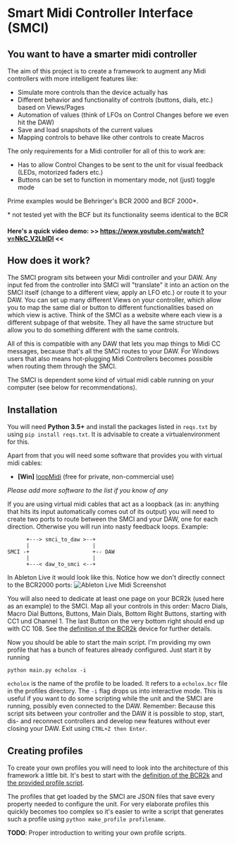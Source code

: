 # Smart Midi Controller Interface (SMCI)

## You want to have a smarter midi controller

The aim of this project is to create a framework to augment any Midi controllers with more intelligent features like:
- Simulate more controls than the device actually has
- Different behavior and functionality of controls (buttons, dials, etc.) based on Views/Pages
- Automation of values (think of LFOs on Control Changes before we even hit the DAW)
- Save and load snapshots of the current values
- Mapping controls to behave like other controls to create Macros


The only requirements for a Midi controller for all of this to work are:
- Has to allow Control Changes to be sent to the unit for visual feedback (LEDs, motorized faders etc.)
- Buttons can be set to function in momentary mode, not (just) toggle mode

Prime examples would be Behringer's BCR 2000 and BCF 2000\*.

\* not tested yet with the BCF but its functionality seems identical to the BCR

#### Here's a quick video demo: >> https://www.youtube.com/watch?v=NkC_V2LblDI <<


## How does it work?

The SMCI program sits between your Midi controller and your DAW. Any input fed from the controller into SMCI will "translate" it into an action on the SMCI itself (change to a different view, apply an LFO etc.) or route it to your DAW. You can set up many different Views on your controller, which allow you to map the same dial or button to different functionalities based on which view is active. Think of the SMCI as a website where each view is a different subpage of that website. They all have the same structure but allow you to do something different with the same controls.

All of this is compatible with any DAW that lets you map things to Midi CC messages, because that's all the SMCI routes to your DAW. For Windows users that also means hot-plugging Midi Controllers becomes possible when routing them through the SMCI.

The SMCI is dependent some kind of virtual midi cable running on your computer (see below for recommendations).

## Installation

You will need **Python 3.5+** and install the packages listed in `reqs.txt` by using `pip install reqs.txt`. It is advisable to create a virtualenvironment for this.

Apart from that you will need some software that provides you with virtual midi cables:
- **[Win]** [loopMidi](https://www.tobias-erichsen.de/software/loopmidi.html) (free for private, non-commercial use)

*Please add more software to the list if you know of any*

If you are using virtual midi cables that act as a loopback (as in: anything that hits its input automatically comes out of its output) you will need to create two ports to route between the SMCI and your DAW, one for each direction. Otherwise you will run into nasty feedback loops. Example:
```
      +---> smci_to_daw >--+
      |                    |
SMCI -+                    +-- DAW
      |                    |
      +---< daw_to_smci <--+
```
In Ableton Live it would look like this. Notice how we don't directly connect to the BCR2000 ports:
![Ableton Live Midi Screenshot](https://cloud.githubusercontent.com/assets/10747793/25379343/fceb28a8-29ac-11e7-8082-0958e5a531c3.png)

You will also need to dedicate at least one page on your BCR2k (used here as an example) to the SMCI. Map all your controls in this order: Macro Dials, Macro Dial Buttons, Buttons, Main Dials, Bottom Right Buttons, starting with CC1 und Channel 1. The last Button on the very bottom right should end up with CC 108. See the [definition of the BCR2k](devices/bcr2k.py) device for further details.

Now you should be able to start the main script. I'm providing my own profile that has a bunch of features already configured. Just start it by running
```
python main.py echolox -i
```
`echolox` is the name of the profile to be loaded. It refers to a `echolox.bcr` file in the profiles directory.
The `-i` flag drops us into interactive mode. This is useful if you want to do some scripting while the unit and the SMCI are running, possibly even connected to the DAW. Remember: Because this script sits between your controller and the DAW it is possible to stop, start, dis- and reconnect controllers and develop new features without ever closing your DAW.
Exit using `CTRL+Z then Enter`.


## Creating profiles

To create your own profiles you will need to look into the architecture of this framework a little bit. It's best to start with the [definition of the BCR2k](devices/bcr2k.py) and [the provided profile script](profiles/echolox.py).

The profiles that get loaded by the SMCI are JSON files that save every property needed to configure the unit. For very elaborate profiles this quickly becomes too complex so it's easier to write a script that generates such a profile using `python make_profile profilename`.

**TODO**: Proper introduction to writing your own profile scripts.

